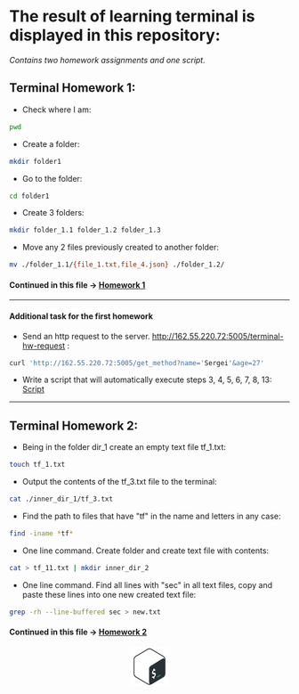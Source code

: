 # The result of learning **terminal** is displayed in this repository:
_Contains two homework assignments and one script._
## Terminal Homework 1:
* Check where I am:
```sh
pwd
```
* Сreate a folder:
```sh
mkdir folder1
```
* Go to the folder:
```sh
cd folder1
```
* Create 3 folders:
```sh
mkdir folder_1.1 folder_1.2 folder_1.3
```
* Move any 2 files previously created to another folder:
```sh
mv ./folder_1.1/{file_1.txt,file_4.json} ./folder_1.2/
```
#### Continued in this file -> [Homework 1](https://github.com/Saijentor/Terminal/blob/main/HW_1.txt)
***
#### Additional task for the first homework
* Send an http request to the server. http://162.55.220.72:5005/terminal-hw-request :
```sh
curl 'http://162.55.220.72:5005/get_method?name='Sergei'&age=27'
```
  
* Write a script that will automatically execute steps 3, 4, 5, 6, 7, 8, 13:  [Script](https://github.com/Saijentor/Terminal/blob/main/script%20terminal.sh)
***
## Terminal Homework 2:
* Being in the folder dir_1 create an empty text file tf_1.txt:
```sh
touch tf_1.txt
```
* Output the contents of the tf_3.txt file to the terminal:
```sh
cat ./inner_dir_1/tf_3.txt
```
* Find the path to files that have "tf" in the name and letters in any case:
```sh
find -iname *tf*
```
* One line command. Create folder and create text file with contents:
```sh
cat > tf_11.txt | mkdir inner_dir_2
```
* One line command. Find all lines with "sec" in all text files, copy and paste these lines into one new created text file:
```sh
grep -rh --line-buffered sec > new.txt
```
#### Continued in this file -> [Homework 2](https://github.com/Saijentor/Terminal/blob/main/HW_2.txt)
<div align="center">
<img src="https://raw.githubusercontent.com/devicons/devicon/1119b9f84c0290e0f0b38982099a2bd027a48bf1/icons/bash/bash-original.svg" width="70px"/>
</div>

